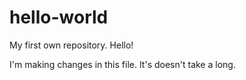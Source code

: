 # hello-world
My first own repository.
Hello!

I'm making changes in this file. It's doesn't take a long.
